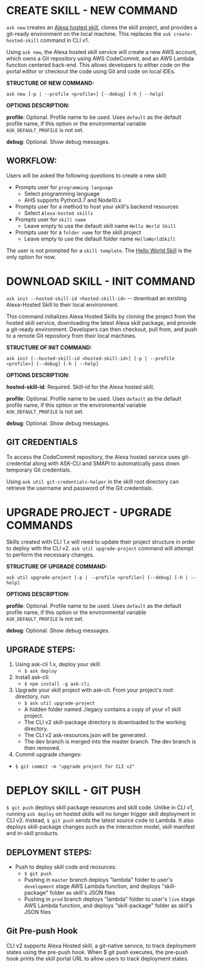# CREATE SKILL - NEW COMMAND

`ask new` creates an [Alexa hosted skill](https://developer.amazon.com/en-US/docs/alexa/hosted-skills/build-a-skill-end-to-end-using-an-alexa-hosted-skill.html), clones the skill project, and provides a git-ready environment on the local machine. This replaces the `ask create-hosted-skill` command in CLI v1.

Using `ask new`, the Alexa hosted skill service will create a new AWS account, which owns a Git repository using AWS CodeCommit, and an AWS Lambda function centered back-end. This allows developers to either code on the portal editor or checkout the code using Git and code on local IDEs.

**STRUCTURE OF NEW COMMAND:**

`ask new [-p | --profile <profile>] [--debug] [-h | --help]`

**OPTIONS DESCRIPTION:**

**profile**: Optional. Profile name to be used. Uses `default` as the default profile name, if this option or the environmental variable `ASK_DEFAULT_PROFILE` is not set.

**debug**: Optional. Show debug messages.



## WORKFLOW:

Users will be asked the following questions to create a new skill:

* Prompts user for `programming language`
	* Select programming language
	* AHS supports Python3.7 and Node10.x
* Prompts user for a method to host your skill's backend resources
	* Select `Alexa-hosted skills`
* Prompts user for `skill name`
 	 * Leave empty to use the default skill name  `Hello World Skill`
* Prompts user for a `folder name` for the skill project
 	 * Leave empty to use the default folder name  `HelloWorldSkill`

The user is not prompted for a `skill template`. The [Hello World Skill](https://github.com/alexa/skill-sample-nodejs-hello-world) is the only option for now.



# DOWNLOAD SKILL - INIT COMMAND

`ask init --hosted-skill-id <hosted-skill-id>` -- download an existing Alexa-Hosted Skill to their local environment.

This command initializes Alexa Hosted Skills by cloning the project from the hosted skill service, downloading the latest Alexa skill package, and provide a git-ready environment. Developers can then checkout, pull from, and push to a remote Git repository from their local machines.


**STRUCTURE OF INIT COMMAND:**

`ask init [--hosted-skill-id <hosted-skill-id>] [-p | --profile <profile>] [--debug] [-h | --help]`

**OPTIONS DESCRIPTION:**

**hosted-skill-id**: Required. Skill-id for the Alexa hosted skill.

**profile**: Optional. Profile name to be used. Uses `default` as the default profile name, if this option or the environmental variable `ASK_DEFAULT_PROFILE` is not set.

**debug**: Optional. Show debug messages.



## GIT CREDENTIALS

To access the CodeCommit repository, the Alexa hosted service uses git-credential along with ASK-CLI and SMAPI to automatically pass down temporary Git credentials.

Using `ask util git-credentials-helper` in the skill root directory can retrieve the username and password of the Git credentials.



# UPGRADE PROJECT - UPGRADE COMMANDS

Skills created with CLI 1.x will need to update their project structure in order to deploy with the CLI v2.
`ask util upgrade-project` command will attempt to perform the necessary changes.

**STRUCTURE OF UPGRADE COMMAND:**

`ask util upgrade-project [-p | --profile <profile>] [--debug] [-h | --help]`

**OPTIONS DESCRIPTION:**

**profile**: Optional. Profile name to be used. Uses `default` as the default profile name, if this option or the environmental variable `ASK_DEFAULT_PROFILE` is not set.

**debug**: Optional. Show debug messages.


## UPGRADE STEPS:
1. Using ask-cli 1.x, deploy your skill:
	* `$ ask deploy`
2. Install ask-cli:
	* `$ npm install -g ask-cli`
3. Upgrade your skill project with ask-cli. From your project's root directory, run:
	* `$ ask util upgrade-project`
    * A hidden folder named ./legacy contains a copy of your v1 skill project.
    * The CLI v2 skill-package directory is downloaded to the working directory.
    * The CLI v2 ask-resources.json will be generated.
    * The dev branch is merged into the master branch. The dev branch is then removed.
4. Commit upgrade changes:
  * `$ git commit -m "upgrade project for CLI v2"`



# DEPLOY SKILL - GIT PUSH

`$ git push` deploys skill package resources and skill code.
Unlike in CLI v1, running `ask deploy` on hosted skills will no longer trigger skill deployment in CLI v2.
Instead, `$ git push` sends the latest source code to Lambda.  It also deploys skill-package changes such as the interaction model, skill manifest and in-skill products.

## DEPLOYMENT STEPS:
* Push to deploy skill code and reosurces:
	* `$ git push`
  * Pushing in `master` branch deploys "lambda" folder to user's `development` stage AWS Lambda function, and deploys "skill-package" folder as skill's JSON files
  * Pushing in `prod` branch deploys "lambda" folder to user's `live` stage AWS Lambda function, and deploys "skill-package" folder as skill's JSON files


## Git Pre-push Hook

CLI v2 supports Alexa Hosted skill, a git-native service, to track deployment states using the pre-push hook. When $ git push executes, the pre-push hook prints the skill portal URL to allow users to track deployment states.


